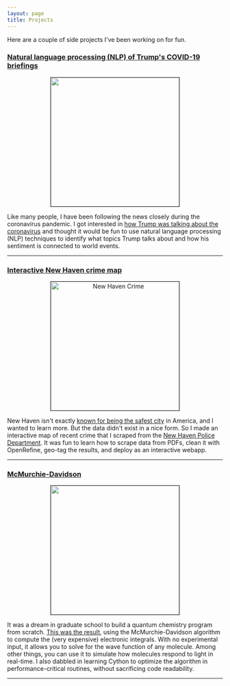 ```yaml
---
layout: page
title: Projects 
---
```


Here are a couple of side projects I've been working on for fun.

### [Natural language processing (NLP) of Trump's COVID-19 briefings](https://github.com/jjgoings/trump-covid-briefings)

<p align="center">
<img alt="" src="{{ site.baseurl }}/assets/NMF-topics.jpeg" height="300" border="1"/>
</p>

Like many people, I have been following the news closely during the coronavirus pandemic. I got interested in [how Trump was talking about the coronavirus](https://github.com/jjgoings/trump-covid-briefings) and thought it would be fun to use natural language processing (NLP) techniques to identify what topics Trump talks about and how his sentiment is connected to world events. 

---

### [Interactive New Haven crime map](https://github.com/jjgoings/new-haven-major-crimes) 

<p align="center">
<a href="https://new-haven-crime-data.herokuapp.com/"><img alt="New Haven Crime" src="{{ site.baseurl }}/assets/crime_map_demo.gif" height="300" border="1"/></a>
</p>

New Haven isn't exactly [known for being the safest city](https://www.cbsnews.com/pictures/americas-10-most-dangerous-cities/7/) in America, and I wanted to learn more. But the data didn't exist in a nice form. So I made an interactive map of recent crime that I scraped from the [New Haven Police Department](https://www.newhavenct.gov/gov/depts/nhpd/compstat_reports.htm). It was fun to learn how to scrape data from PDFs, clean it with OpenRefine, geo-tag the results, and deploy as an interactive webapp.

---

### [McMurchie-Davidson](https://github.com/jjgoings/McMurchie-Davidson) 

<p align="center">
<img alt="" src="{{ site.baseurl }}/assets/nonlinear.jpeg" height="300" border="1"/>
</p>

It was a dream in graduate school to build a quantum chemistry program from scratch. [This was the result](https://github.com/jjgoings/McMurchie-Davidson), using the McMurchie-Davidson algorithm to compute the (very expensive) electronic integrals. With no experimental input, it allows you to solve for the wave function of any molecule. Among other things, you can use it to simulate how molecules respond to light in real-time. I also dabbled in learning Cython to optimize the algorithm in performance-critical routines, without sacrificing code readability.

---

